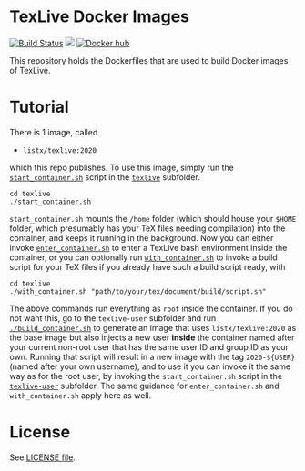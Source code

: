 # TexLive Docker Images

[![Build Status](https://travis-ci.org/listx/texlive-docker.svg?branch=master)](https://travis-ci.org/listx/texlive-docker)
[![](https://images.microbadger.com/badges/image/listx/texlive.svg)](https://microbadger.com/images/listx/texlive "Get your own image badge on microbadger.com")
[![Docker hub](https://img.shields.io/docker/pulls/listx/texlive.svg)](https://hub.docker.com/r/listx/texlive/)

This repository holds the Dockerfiles that are used to build Docker images of
TexLive.

# Tutorial

There is 1 image, called

- `listx/texlive:2020`

which this repo publishes. To use this image, simply run the
[`start_container.sh`](./texlive/start_container.sh) script in the
[`texlive`](./texlive) subfolder.

```
cd texlive
./start_container.sh
```

`start_container.sh` mounts the `/home` folder (which should house your `$HOME`
folder, which presumably has your TeX files needing compilation) into the
container, and keeps it running in the background. Now you can either invoke
[`enter_container.sh`](./texlive/enter_container.sh) to enter a TexLive bash
environment inside the container, or you can optionally run
[`with_container.sh`](./texlive/with_container.sh) to invoke a build script for
your TeX files if you already have such a build script ready, with

```
cd texlive
./with_container.sh "path/to/your/tex/document/build/script.sh"
```

The above commands run everything as `root` inside the container. If you do not
want this, go to the `texlive-user` subfolder and run
[`./build_container.sh`](texlive-user/build_container.sh) to generate an image
that uses `listx/texlive:2020` as the base image but also injects a new user
**inside** the container named after your current non-root user that has the
same user ID and group ID as your own. Running that script will result in a new
image with the tag `2020-${USER}` (named after your own username), and to use
it you can invoke it the same way as for the root user, by invoking the
`start_container.sh` script in the [`texlive-user`](./texlive-user) subfolder.
The same guidance for `enter_container.sh` and `with_container.sh` apply here
as well.

# License

See [LICENSE file](LICENSE).
